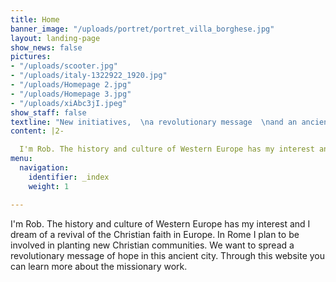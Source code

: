 ```yaml
---
title: Home
banner_image: "/uploads/portret/portret_villa_borghese.jpg"
layout: landing-page
show_news: false
pictures:
- "/uploads/scooter.jpg"
- "/uploads/italy-1322922_1920.jpg"
- "/uploads/Homepage 2.jpg"
- "/uploads/Homepage 3.jpg"
- "/uploads/xiAbc3jI.jpeg"
show_staff: false
textline: "New initiatives,  \na revolutionary message  \nand an ancient city"
content: |2-

  I'm Rob. The history and culture of Western Europe has my interest and I dream of a revival of the Christian faith in Europe. In Rome I plan to be involved in planting new Christian communities. We want to spread a revolutionary message of hope in this ancient city. Through this website you can learn more about the missionary work.
menu:
  navigation:
    identifier: _index
    weight: 1

---
```


I'm Rob. The history and culture of Western Europe has my interest and I dream of a revival of the Christian faith in Europe. In Rome I plan to be involved in planting new Christian communities. We want to spread a revolutionary message of hope in this ancient city. Through this website you can learn more about the missionary work.